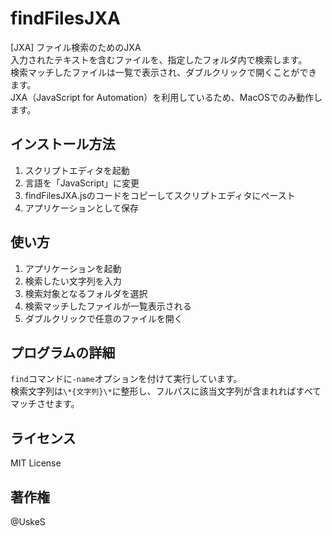 # findFilesJXA
[JXA] ファイル検索のためのJXA  
入力されたテキストを含むファイルを、指定したフォルダ内で検索します。  
検索マッチしたファイルは一覧で表示され、ダブルクリックで開くことができます。  
JXA（JavaScript for Automation）を利用しているため、MacOSでのみ動作します。

## インストール方法
1. スクリプトエディタを起動
2. 言語を「JavaScript」に変更
3. findFilesJXA.jsのコードをコピーしてスクリプトエディタにペースト
4. アプリケーションとして保存

## 使い方
1. アプリケーションを起動
2. 検索したい文字列を入力
3. 検索対象となるフォルダを選択
4. 検索マッチしたファイルが一覧表示される
5. ダブルクリックで任意のファイルを開く

## プログラムの詳細
`find`コマンドに`-name`オプションを付けて実行しています。  
検索文字列は`\*{文字列}\*`に整形し、フルパスに該当文字列が含まれればすべてマッチさせます。

## ライセンス
MIT License

## 著作権
@UskeS
